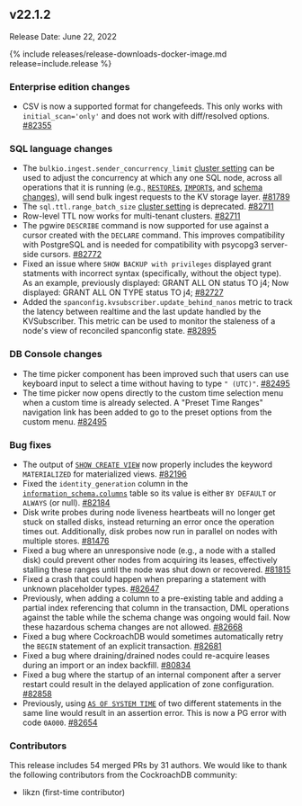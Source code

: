 ## v22.1.2

Release Date: June 22, 2022

{% include releases/release-downloads-docker-image.md release=include.release %}

<h3 id="v22-1-2-enterprise-edition-changes">Enterprise edition changes</h3>

- CSV is now a supported format for changefeeds. This only works with `initial_scan='only'` and does not work with diff/resolved options. [#82355][#82355]

<h3 id="v22-1-2-sql-language-changes">SQL language changes</h3>

- The `bulkio.ingest.sender_concurrency_limit` [cluster setting](../v22.1/cluster-settings.html) can be used to adjust the concurrency at which any one SQL node, across all operations that it is running (e.g., [`RESTORE`s](../v22.1/restore.html), [`IMPORT`s](v22.1/import.html), and [schema changes](../v22.1/online-schema-changes.html)), will send bulk ingest requests to the KV storage layer. [#81789][#81789]
- The `sql.ttl.range_batch_size` [cluster setting](../v22.1/cluster-settings.html) is deprecated. [#82711][#82711]
- Row-level TTL now works for multi-tenant clusters. [#82711][#82711]
- The pgwire `DESCRIBE` command is now supported for use against a cursor created with the `DECLARE` command. This improves compatibility with PostgreSQL and is needed for compatibility with psycopg3 server-side cursors. [#82772][#82772]
- Fixed an issue where `SHOW BACKUP with privileges` displayed grant statments with incorrect syntax (specifically, without the object type). As an example, previously displayed: GRANT ALL ON status TO j4;  Now displayed: GRANT ALL ON TYPE status TO j4; [#82727][#82727]
- Added the `spanconfig.kvsubscriber.update_behind_nanos` metric to track the latency between realtime and the last update handled by the KVSubscriber. This metric can be used to monitor the staleness of a node's view of reconciled spanconfig state. [#82895][#82895]

<h3 id="v22-1-2-db-console-changes">DB Console changes</h3>

- The time picker component has been improved such that users can use keyboard input to select a time without having to type `" (UTC)"`. [#82495][#82495]
- The time picker now opens directly to the custom time selection menu when a custom time is already selected. A "Preset Time Ranges" navigation link has been added to go to the preset options from the custom menu. [#82495][#82495]

<h3 id="v22-1-2-bug-fixes">Bug fixes</h3>

- The output of [`SHOW CREATE VIEW`](../v22.1/show-create.html#show-the-create-view-statement-for-a-view) now properly includes the keyword `MATERIALIZED` for materialized views. [#82196][#82196]
- Fixed the `identity_generation` column in the [`information_schema.columns`](../v22.1/information-schema.html#columns) table so its value is either `BY DEFAULT` or `ALWAYS` (or null). [#82184][#82184]
- Disk write probes during node liveness heartbeats will no longer get stuck on stalled disks, instead returning an error once the operation times out. Additionally, disk probes now run in parallel on nodes with multiple stores. [#81476][#81476]
- Fixed a bug where an unresponsive node (e.g., a node with a stalled disk) could prevent other nodes from acquiring its leases, effectively stalling these ranges until the node was shut down or recovered. [#81815][#81815]
- Fixed a crash that could happen when preparing a statement with unknown placeholder types. [#82647][#82647]
- Previously, when adding a column to a pre-existing table and adding a partial index referencing that column in the transaction, DML operations against the table while the schema change was ongoing would fail. Now these hazardous schema changes are not allowed. [#82668][#82668]
- Fixed a bug where CockroachDB would sometimes automatically retry the `BEGIN` statement of an explicit transaction. [#82681][#82681]
- Fixed a bug where draining/drained nodes could re-acquire leases during an import or an index backfill. [#80834][#80834]
- Fixed a bug where the startup of an internal component after a server restart could result in the delayed application of zone configuration. [#82858][#82858]
- Previously, using [`AS OF SYSTEM TIME`](../v22.1/as-of-system-time.html) of two different statements in the same line would result in an assertion error. This is now a PG error with code `0A000`. [#82654][#82654]

<h3 id="v22-1-2-contributors">Contributors</h3>

This release includes 54 merged PRs by 31 authors.
We would like to thank the following contributors from the CockroachDB community:

- likzn (first-time contributor)

[#80834]: https://github.com/cockroachdb/cockroach/pull/80834
[#81476]: https://github.com/cockroachdb/cockroach/pull/81476
[#81789]: https://github.com/cockroachdb/cockroach/pull/81789
[#81815]: https://github.com/cockroachdb/cockroach/pull/81815
[#82184]: https://github.com/cockroachdb/cockroach/pull/82184
[#82196]: https://github.com/cockroachdb/cockroach/pull/82196
[#82355]: https://github.com/cockroachdb/cockroach/pull/82355
[#82495]: https://github.com/cockroachdb/cockroach/pull/82495
[#82647]: https://github.com/cockroachdb/cockroach/pull/82647
[#82654]: https://github.com/cockroachdb/cockroach/pull/82654
[#82668]: https://github.com/cockroachdb/cockroach/pull/82668
[#82681]: https://github.com/cockroachdb/cockroach/pull/82681
[#82711]: https://github.com/cockroachdb/cockroach/pull/82711
[#82727]: https://github.com/cockroachdb/cockroach/pull/82727
[#82772]: https://github.com/cockroachdb/cockroach/pull/82772
[#82858]: https://github.com/cockroachdb/cockroach/pull/82858
[#82895]: https://github.com/cockroachdb/cockroach/pull/82895
